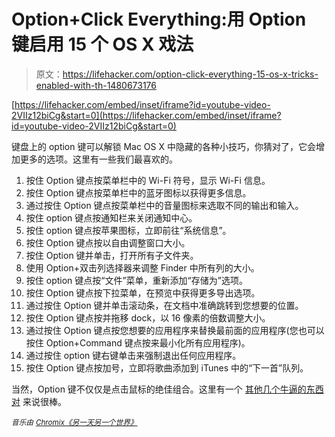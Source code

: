 # Option+Click Everything:用 Option 键启用 15 个 OS X 戏法

> 原文：<https://lifehacker.com/option-click-everything-15-os-x-tricks-enabled-with-th-1480673176>

 [https://lifehacker.com/embed/inset/iframe?id=youtube-video-2VIIz12biCg&start=0](https://lifehacker.com/embed/inset/iframe?id=youtube-video-2VIIz12biCg&start=0) 

键盘上的 option 键可以解锁 Mac OS X 中隐藏的各种小技巧，你猜对了，它会增加更多的选项。这里有一些我们最喜欢的。



1.  按住 Option 键点按菜单栏中的 Wi-Fi 符号，显示 Wi-Fi 信息。
2.  按住 Option 键点按菜单栏中的蓝牙图标以获得更多信息。
3.  通过按住 Option 键点按菜单栏中的音量图标来选取不同的输出和输入。
4.  按住 option 键点按通知栏来关闭通知中心。
5.  按住 option 键点按苹果图标，立即前往“系统信息”。
6.  按住 Option 键点按以自由调整窗口大小。
7.  按住 Option 键并单击，打开所有子文件夹。
8.  使用 Option+双击列选择器来调整 Finder 中所有列的大小。
9.  按住 option 键点按“文件”菜单，重新添加“存储为”选项。
10.  按住 Option 键点按下拉菜单，在预览中获得更多导出选项。
11.  通过按住 Option 键并单击滚动条，在文档中准确跳转到您想要的位置。
12.  按住 Option 键点按并拖移 dock，以 16 像素的倍数调整大小。
13.  通过按住 Option 键点按您想要的应用程序来替换最前面的应用程序(您也可以按住 Option+Command 键点按来最小化所有应用程序)。
14.  通过按住 option 键右键单击来强制退出任何应用程序。
15.  按住 Option 键点按加号，立即将歌曲添加到 iTunes 中的“下一首”队列。

当然，Option 键不仅仅是点击鼠标的绝佳组合。这里有一个 [其他几个牛逼的东西对](https://lifehacker.com/squeeze-hidden-functionality-out-of-every-corner-of-you-5588323) 来说很棒。

<small>*音乐由*</small> [*<small>Chromix《另一天另一个世界》</small>*](http://freemusicarchive.org/music/Chromix/Roll_Trick/chromix-anotherdayinanotherworld)